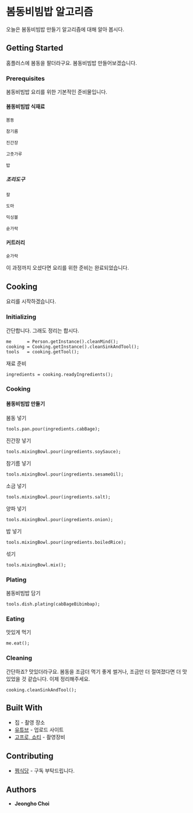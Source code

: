 # 봄동비빔밥 알고리즘

오늘은 봄동비빔밥 만들기 알고리즘에 대해 알아 봅시다.

## Getting Started

홈플러스에 봄동을 팔더라구요. 봄동비빔밥 만들어보겠습니다.
 
### Prerequisites

봄동비빔밥 요리를 위한 기본적인 준비물입니다.

#### 봄동비빔밥 식재료

```
봄동
```
```
참기름
```
```
진간장
```
```
고춧가루
```
```
밥
```

##### 조리도구

```
칼
```
```
도마
```
```
믹싱볼
```
```
숟가락
```
#### 커트러리

```
숟가락
```

이 과정까지 오셨다면 요리를 위한 준비는 완료되었습니다.

## Cooking

요리를 시작하겠습니다.

### Initializing

간단합니다. 그래도 정리는 합시다.
```
me      = Person.getInstance().cleanMind();
cooking = Cooking.getInstance().cleanSinkAndTool();
tools   = cooking.getTool();
```

재료 준비
```
ingredients = cooking.readyIngredients();
```

### Cooking

#### 봄동비빔밥 만들기

봄동 넣기
```
tools.pan.pour(ingredients.cabBage);
```

진간장 넣기
```
tools.mixingBowl.pour(ingredients.soySauce);
```

참기름 넣기
```
tools.mixingBowl.pour(ingredients.sesameOil);
```

소금 넣기
```
tools.mixingBowl.pour(ingredients.salt);
```

양파 넣기
```
tools.mixingBowl.pour(ingredients.onion);
```

밥 넣기
```
tools.mixingBowl.pour(ingredients.boiledRice);
```

섞기
```
tools.mixingBowl.mix();
```

### Plating

봄동비빔밥 담기
```
tools.dish.plating(cabBageBibimbap);
```

### Eating

맛있게 먹기
```
me.eat();
```

### Cleaning

간단하죠? 맛있더라구요. 봄동을 조금더 먹기 좋게 썰거나, 조금만 더 절여졌다면 더 맛있었을 것 같습니다. 이제 정리해주세요.

```
cooking.cleanSinkAndTool();
```

## Built With

* 집 - 촬영 장소
* [유튜브](https://www.youtube.com/@wjdgh) - 업로드 사이트
* [고프로, 쇼티](https://gopro.com/ko/kr/) - 촬영장비

## Contributing

* [쩜식당](https://www.youtube.com/@wjdgh) - 구독 부탁드립니다.

## Authors

* **Jeongho Choi**

